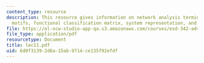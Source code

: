 ```yaml
---
content_type: resource
description: This resource gives information on network analysis terminology -notated,
  motifs, functional classification matrix, system representation, and coarse-graining.
file: https://ol-ocw-studio-app-qa.s3.amazonaws.com/courses/esd-342-advanced-system-architecture-spring-2006/6d0f31392d6a15ab9714ce135f92efdf_lec11.pdf
file_type: application/pdf
resourcetype: Document
title: lec11.pdf
uid: 6d0f3139-2d6a-15ab-9714-ce135f92efdf
---
```

